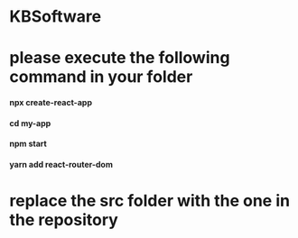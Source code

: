 # KBSoftware

# please execute the following command in your folder

#### npx create-react-app
#### cd my-app
#### npm start

#### yarn add react-router-dom

# replace the src folder with the one in the repository 



